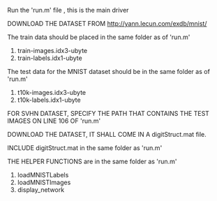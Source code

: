 Run the 'run.m' file , this is the main driver

DOWNLOAD THE DATASET FROM http://yann.lecun.com/exdb/mnist/

The train data should be placed in the same folder as of 'run.m'
1) train-images.idx3-ubyte
2) train-labels.idx1-ubyte

The test data for the MNIST dataset should be in the same folder as of 'run.m'
1) t10k-images.idx3-ubyte
2) t10k-labels.idx1-ubyte

FOR SVHN DATASET, SPECIFY THE PATH THAT CONTAINS THE TEST IMAGES ON LINE 106 OF 'run.m'

DOWNLOAD THE DATASET, IT SHALL COME IN A digitStruct.mat file.

INCLUDE digitStruct.mat in the same folder as 'run.m'

THE HELPER FUNCTIONS are in the same folder as 'run.m'
1) loadMNISTLabels
2) loadMNISTImages
3) display_network
